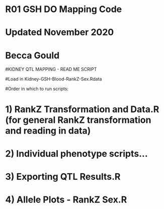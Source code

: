 # R01 GSH DO Mapping Code 
# Updated November 2020
# Becca Gould 

#KIDNEY QTL MAPPING - READ ME SCRIPT

#Load in Kidney-GSH-Blood-RankZ-Sex.Rdata

#Order in which to run scripts:

# 1) RankZ Transformation and Data.R (for general RankZ transformation and reading in data)
# 2) Individual phenotype scripts...
# 3) Exporting QTL Results.R
# 4) Allele Plots - RankZ Sex.R


